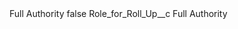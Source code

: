 <?xml version="1.0" encoding="UTF-8"?>
<CustomMetadata xmlns="http://soap.sforce.com/2006/04/metadata" xmlns:xsi="http://www.w3.org/2001/XMLSchema-instance" xmlns:xsd="http://www.w3.org/2001/XMLSchema">
    <label>Full Authority</label>
    <protected>false</protected>
    <values>
        <field>Role_for_Roll_Up__c</field>
        <value xsi:type="xsd:string">Full Authority</value>
    </values>
</CustomMetadata>
